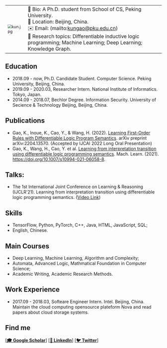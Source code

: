 <!-- <img src="https://s2.loli.net/2021/12/05/5QvnAriPUWblG9S.jpg" alt="kun.jpg" style="zoom:50%;" class="center"/> -->

<style>
td, th {
   border: none!important;
} 
</style>
|        |         |
| ------------ | ------------- | 
|<img src="https://s2.loli.net/2021/12/05/5QvnAriPUWblG9S.jpg" alt="kun.jpg" style="zoom:80%;" class="center"/> | 📢 Bio: A Ph.D. student from School of CS, Peking University. <br /> 📍 Location: Beijing, China. <br />  ✉️ Email: (mailto:kungao@pku.edu.cn) <br />🔬 Research topics: Differentiable inductive logic programming; Machine Learning; Deep Learning; Knowledge Graph.  | 


<!-- ## Kun Gao

Hi, I am a Ph.D. student from School of Computer Science, Peking University. My research interests focus on differentiable inductive logic programming, machine learning, and deep learning. -->


## Education

- 2018.09 - now, Ph.D. Candidate Student. Computer Science. Peking University, Beijing, China. 
- 2019.09 - 2020.03, Researcher Intern. National Institute of Informatics. Tokyo, Japan.
- 2014.09 - 2018.07, Bechlor Degree. Information Security. University of Secience & Technology Beijing, Beijing, China. 

## Publications 

- Gao, K., Inoue, K., Cao, Y., & Wang, H. (2022). [Learning First-Order Rules with Differentiable Logic Program Semantics](https://arxiv.org/abs/2204.13570). arXiv preprint arXiv:2204.13570. (Accepted by IJCAI 2022 Long Oral Presentation)
- Gao, K., Wang, H., Cao, Y. et al. [Learning from interpretation transition using differentiable logic programming semantics](https://link.springer.com/article/10.1007/s10994-021-06058-8). Mach. Learn. (2021). https://doi.org/10.1007/s10994-021-06058-8. 

## Talks:
- The 1st International Joint Conference on Learning & Reasoning (IJCLR'21). Learning from interpretation transition using differentiable logic programming semantics. ([Video Link](https://www.youtube.com/watch?v=M_65WZBkLAQ&t=89s))

## Skills

- TensorFlow, Python, PyTorch, C++, Java, HTML, JavaScript, SQL;
- English, Chinese.

## Main Courses
- Deep Learning, Machine Learning, Algorithm and Complexity;
- Automata, Advanced Logic, Mathmatical Foundation in Computer Science;
- Academic Writing, Academic Research Methods.

## Work Experience
- 2017.09 - 2018.03, Softeare Engineer Intern. Intel. Beijing, China. Maintain the cloud computing opensource plateform Nova and read papers about cloud storage systems. 

## Find me

[**[🎓 Google Scholar](https://scholar.google.co.uk/citations?user=9rKaxo0AAAAJ&hl=en&oi=sra)**] [**[🧳 LinkedIn](https://www.linkedin.com/in/kun-gao-298b7084/)**]    [**[🐦 Twitter](https://twitter.com/kwin_gao)**] 
 <!-- [**[🐈‍⬛ GitHub](https://github.com/kwinHoney)**] -->
<!-- [**[📝 Blog](https://kwinhoney.github.io)**]   -->


